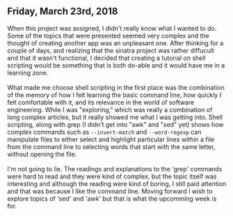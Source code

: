 ## Friday, March 23rd, 2018
When this project was assigned, I didn't really know what I wanted to do. Some of the topics that were presented seemed very complex and the thought of creating another app was an unpleasant one. After thinking for a couple of days, and realizing that the sinatra project was rather diffucult and that it wasn't functional, I decided that creating a tutorial on shell scripting would be something that is both do-able and it would have me in a learning zone. <br>
<br>
What made me choose shell scripting in the first place was the combination of the memory of how I felt learning the basic command line, how quickly I felt comfortable with it, and its relevance in the world of software engineering. While I was "exploring," which was really a combination of long complex articles, but it really showed me what I was getting into. Shell scripting, along with grep (I didn't get into "awk" and "sed" yet) shows how complex commands such as `--invert-match` and `--word-regexp` can manipulate files to either select and highlight particular lines within a file from the command line to selecting words that start with the same letter, without opening the file. <br>
<br>
I'm not going to lie. The readings and explanations to the 'grep' commands were hard to read and they were kind of complex, but the topic itself was interesting and although the reading were kind of boring, I still paid attention and that was because I like the command line. Moving forward I wish to explore topics of 'sed' and 'awk' but that is what the upcomming week is for. 